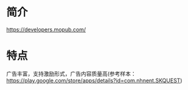 # 简介
https://developers.mopub.com/
# 特点
广告丰富，支持激励形式，广告内容质量高(参考样本：https://play.google.com/store/apps/details?id=com.nhnent.SKQUEST)
